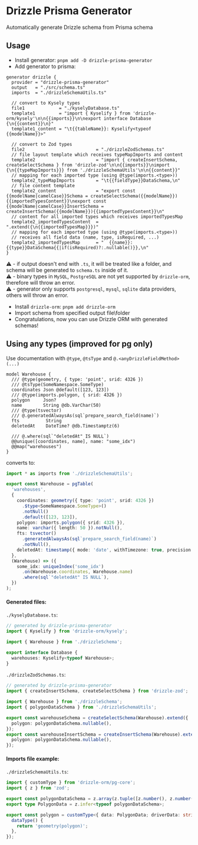 # Drizzle Prisma Generator

Automatically generate Drizzle schema from Prisma schema

## Usage

- Install generator: `pnpm add -D drizzle-prisma-generator`
- Add generator to prisma:

```Prisma
generator drizzle {
  provider = "drizzle-prisma-generator"
  output   = "./src/schema.ts"
  imports  = "./drizzleSchemaUtils.ts"

  // convert to Kysely types
  file1             = "./kyselyDatabase.ts"
  template1         = "import { Kyselify } from 'drizzle-orm/kysely'\n\n{{imports}}\n\nexport interface Database {\n{{content}}\n}"
  template1_content = "\t{{tableName}}: Kyselify<typeof {{modelName}}>"

  // convert to Zod types
  file2                           = "./drizzleZodSchemas.ts"
  // file layout template which receives typeMapImports and content
  template2                       = "import { createInsertSchema, createSelectSchema } from 'drizzle-zod'\n\n{{imports}}\nimport {\n{{typeMapImports}}} from './drizzleSchemaUtils'\n\n{{content}}"
  // mapping for each imported type (using @type(imports.<type>))
  template2_typeMapImports        = "\t{{fieldType}}DataSchema,\n"
  // file content template
  template2_content               = "export const {{modelName|camelCase}}Schema = createSelectSchema({{modelName}}){{importedTypesContent}}\nexport const {{modelName|camelCase}}InsertSchema = createInsertSchema({{modelName}}){{importedTypesContent}}\n"
  // content for all imported types which receives importedTypesMap
  template2_importedTypesContent  = ".extend({\n{{importedTypesMap}}})"
  // mapping for each imported type (using @type(imports.<type>))
  // receives all field data (name, type, isRequired, ...)
  template2_importedTypesMap      = "  {{name}}: {{type}}DataSchema{{|if(isRequired)?:.nullable()}},\n"
}
```

:warning: - if output doesn't end with `.ts`, it will be treated like a folder, and schema will be generated to `schema.ts` inside of it.  
:warning: - binary types in `MySQL`, `PostgreSQL` are not yet supported by `drizzle-orm`, therefore will throw an error.  
:warning: - generator only supports `postgresql`, `mysql`, `sqlite` data providers, others will throw an error.

- Install `drizzle-orm`: `pnpm add drizzle-orm`
- Import schema from specified output file\folder
- Congratulations, now you can use Drizzle ORM with generated schemas!

## Using any types (improved for pg only)

Use documentation with `@type`, `@tsType` and `@.<anyDrizzleFieldMethod>(...)`

```prisma
model Warehouse {
  /// @type(geometry, { type: 'point', srid: 4326 })
  /// @tsType(SomeNamespace.SomeType)
  coordinates Json @default([123, 123])
  /// @type(imports.polygon, { srid: 4326 })
  polygon     Json?
  name        String @db.VarChar(50)
  /// @type(tsvector)
  /// @.generatedAlwaysAs(sql`prepare_search_field(name)`)
  fts          String
  deletedAt    DateTime? @db.Timestamptz(6)

  /// @.where(sql`"deletedAt" IS NULL`)
  @@unique([coordinates, name], name: "some_idx")
  @@map("warehouses")
}
```

converts to:

```ts
import * as imports from './drizzleSchemaUtils';

export const Warehouse = pgTable(
  'warehouses',
  {
    coordinates: geometry({ type: 'point', srid: 4326 })
      .$type<SomeNamespace.SomeType>()
      .notNull()
      .default([123, 123]),
    polygon: imports.polygon({ srid: 4326 }),
    name: varchar({ length: 50 }).notNull(),
    fts: tsvector()
      .generatedAlwaysAs(sql`prepare_search_field(name)`)
      .notNull(),
    deletedAt: timestamp({ mode: 'date', withTimezone: true, precision: 6 }),
  },
  (Warehouse) => ({
    some_idx: uniqueIndex('some_idx')
      .on(Warehouse.coordinates, Warehouse.name)
      .where(sql`"deletedAt" IS NULL`),
  })
);
```

#### Generated files:

`./kyselyDatabase.ts`:

```ts
// generated by drizzle-prisma-generator
import { Kyselify } from 'drizzle-orm/kysely';

import { Warehouse } from './drizzleSchema';

export interface Database {
  warehouses: Kyselify<typeof Warehouse>;
}
```

`./drizzleZodSchemas.ts`:

```ts
// generated by drizzle-prisma-generator
import { createInsertSchema, createSelectSchema } from 'drizzle-zod';

import { Warehouse } from './drizzleSchema';
import { polygonDataSchema } from './drizzleSchemaUtils';

export const warehouseSchema = createSelectSchema(Warehouse).extend({
  polygon: polygonDataSchema.nullable(),
});
export const warehouseInsertSchema = createInsertSchema(Warehouse).extend({
  polygon: polygonDataSchema.nullable(),
});
```

#### Imports file example:

`./drizzleSchemaUtils.ts`:

```ts
import { customType } from 'drizzle-orm/pg-core';
import { z } from 'zod';

export const polygonDataSchema = z.array(z.tuple([z.number(), z.number()]));
export type PolygonData = z.infer<typeof polygonDataSchema>;

export const polygon = customType<{ data: PolygonData; driverData: string }>({
  dataType() {
    return 'geometry(polygon)';
  },
});
```
